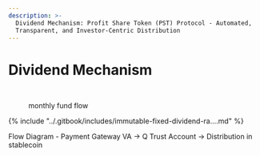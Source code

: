 ```yaml
---
description: >-
  Dividend Mechanism: Profit Share Token (PST) Protocol - Automated,
  Transparent, and Investor-Centric Distribution
---
```


# Dividend Mechanism

<figure><img src="../.gitbook/assets/Screenshot 2025-02-07 at 4.46.27 PM.png" alt=""><figcaption></figcaption></figure>

<div data-full-width="true"><figure><img src="../.gitbook/assets/Screenshot 2025-02-07 at 4.39.47 PM.png" alt=""><figcaption><p>monthly fund flow</p></figcaption></figure></div>

{% include "../.gitbook/includes/immutable-fixed-dividend-ra....md" %}

Flow Diagram - Payment Gateway VA -> Q Trust Account -> Distribution in stablecoin
